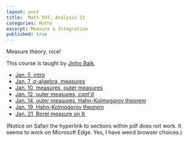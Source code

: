 ```yaml
---
layout: post
title:  Math 597, Analysis II
categories: Maths
excerpt: Measure & Integration
published: true 
---
```

Measure theory, nice!

This course is taught by [Jinho Baik](http://www.math.lsa.umich.edu/~baik/Welcome.html).

- [Jan. 5, intro](../../../../parts/analysis/measure.pdf#section.1.1)
- [Jan. 7, $\sigma$-algebra, measures](../../../../parts/analysis/measure.pdf#section.1.1)
- [Jan. 10, measures, outer measures](../../../../parts/analysis/measure.pdf#section.1.2)
- [Jan. 12, outer measures, cont'd](../../../../parts/analysis/measure.pdf#section.1.3)
- [Jan. 14, outer measures, Hahn-Kolmogorov theorem](../../../../parts/analysis/measure.pdf#section.1.3)
- [Jan. 19, Hahn-Kolmogorov theorem](../../../../parts/analysis/measure.pdf#section.1.4)
- [Jan. 21, Borel measure on $\mathbb R$](../../../../parts/analysis/measure.pdf#section.1.5)

(Notice on Safari the hyperlink to sections within pdf does not work. It seems to work on Microsoft Edge. Yes, I have weird browser choices.)